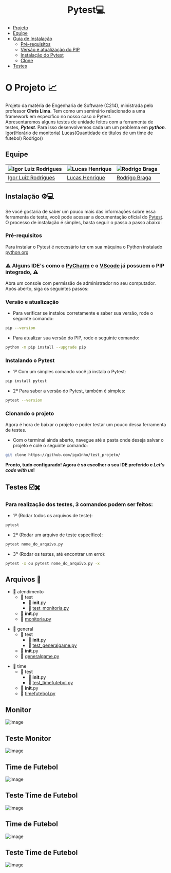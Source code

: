 <h1 align="center"> Pytest💻 </h1>

- [Projeto](#o-projeto-)
- [Equipe](#equipe)
- [Guia de Instalação](#instalação-)
   - [Pré-requisitos](#pré-requisitos)
   - [Versão e atualização do PIP](#versão-e-atualização)
   - [Instalação do Pytest](#instalando-o-pytest)
   - [Clone](#clonar-o-projeto)
- [Testes](#testes-%EF%B8%8F%EF%B8%8F)

# O Projeto 📈
Projeto da matéria de Engenharia de Software (C214), ministrada pelo professor **Chris Lima**. Tem como um seminário relacionado a uma framework em específico no nosso caso o Pytest.<br>
Apresentaremos alguns testes de unidade feitos com a ferramenta de testes, ***Pytest***. Para isso desenvolvemos cada um um problema em ***python***.
Igor(Horário de monitoria)
Lucas(Quantidade de títulos de um time de futebol)
Rodrigo()

## Equipe
| ![Igor Luiz Rodrigues](https://avatars.githubusercontent.com/u/89806466?s=400&u=e8107d3d169b3775f289e49470b097b45d778d68&v=4) | ![Lucas Henrique](https://avatars.githubusercontent.com/u/89883718?v=4) | ![Rodrigo Braga](https://avatars.githubusercontent.com/u/77506652?v=4)|
| --- | --- | --- |
| [Igor Luiz Rodrigues](https://github.com/igu1nho) | [Lucas Henrique](https://github.com/LucasHGraciano) | [Rodrigo Braga](https://github.com/Zenks1) |


## Instalação ⚙💻
Se você gostaria de saber um pouco mais das informações sobre essa ferramenta de teste, você pode acessar a documentação oficial do <a href="https://docs.pytest.org/en/stable/index.html">Pytest</a>.<br> O processo de instalação é simples, basta seguir o passo a passo abaixo:

### Pré-requisitos
Para instalar o Pytest é necessário ter em sua máquina o Python instalado <a href="https://www.python.org/">python.org</a>

### ⚠️ Alguns IDE's como o <a href="https://www.jetbrains.com/pt-br/pycharm/">PyCharm</a> e o <a href="https://www.code.visualstudio.com/ ">VScode</a> já possuem o PIP integrado, ⚠️<br>

Abra um console com permissão de administrador no seu computador.
Após aberto, siga os seguintes passos:

### Versão e atualização
- Para verificar se instalou corretamente e saber sua versão, rode o seguinte comando:
```bash
pip --version
```

- Para atualizar sua versão do PIP, rode o seguinte comando:
```bash
python -m pip install --upgrade pip
```

### Instalando o Pytest
- 1º Com um simples comando você já instala o Pytest:
```bash
pip install pytest
```

- 2º Para saber a versão do Pytest, também é simples:
```bash
pytest --version
```

### Clonando o projeto
Agora é hora de baixar o projeto e poder testar um pouco dessa ferramenta de testes.
- Com o terminal ainda aberto, navegue até a pasta onde deseja salvar o projeto e cole o seguinte comando:
```bash
git clone https://github.com/igu1nho/test_projeto/
```

**Pronto, tudo configurado! Agora é só escolher o seu IDE preferido e _Let's code with us_!**

## Testes ☑️✖️
### Para realização dos testes, 3 comandos podem ser feitos:
- 1º (Rodar todos os arquivos de teste):
```bash
pytest
```

- 2º (Rodar um arquivo de teste específico):
```bash
pytest nome_do_arquivo.py
```

- 3º (Rodar os testes, até encontrar um erro):
```bash
pytest -x ou pytest nome_do_arquivo.py -x
```

## Arquivos :open_file_folder:
<!--ts-->
  * :file_folder: atendimento
    * :file_folder: test
        * :page_facing_up: __init__.py
        * :page_facing_up: [test_monitoria.py](#teste-atendimento)
     * :page_facing_up: __init__.py
     * :page_facing_up: [monitoria.py](#atendimento)
<!--te-->

<!--ts-->
  * :file_folder: general
    * :file_folder: test
        * :page_facing_up: __init__.py
        * :page_facing_up: [test_generalgame.py](#teste-generalgame)
     * :page_facing_up: __init__.py
     * :page_facing_up: [generalgame.py](#generalgame)
<!--te-->

<!--ts-->
  * :file_folder: time
    * :file_folder: test
        * :page_facing_up: __init__.py
        * :page_facing_up: [test_timefutebol.py](#teste-timefutebol)
     * :page_facing_up: __init__.py
     * :page_facing_up: [timefutebol.py](#timefutebol)
<!--te-->

## Monitor
![image]([https://imgur.com/6FSDgDf](https://i.imgur.com/6FSDgDf.png))

## Teste Monitor
![image](https://imgur.com/i0IeGbF)

## Time de Futebol
![image](https://imgur.com/2p1UQUc)

## Teste Time de Futebol
![image](https://imgur.com/plYoHId)

## Time de Futebol
![image](https://user-images.githubusercontent.com/73140691/139708100-b411dcec-753f-46ff-931c-5f01a6965640.png)

## Teste Time de Futebol
![image](https://user-images.githubusercontent.com/73140691/139708280-9f5f391f-7802-4c33-a0ad-a0faf8abd680.png)
